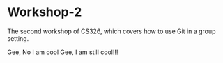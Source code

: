 # Workshop-2

The second workshop of CS326, which covers how to use Git in a group setting.


Gee, No I am cool
Gee, I am still cool!!!
